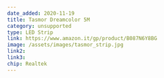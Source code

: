 ```yaml
---
date_added: 2020-11-19
title: Tasmor Dreamcolor 5M 
category: unsupported
type: LED Strip
link: https://www.amazon.it/gp/product/B087N6Y8BG
image: /assets/images/tasmor_strip.jpg
link2: 
link3: 
chip: Realtek 
---
```

